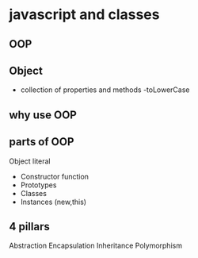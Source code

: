 # javascript and classes

## OOP 

## Object 
- collection of properties and methods
-toLowerCase

## why use OOP

## parts of OOP
Object literal

- Constructor function
- Prototypes
- Classes
- Instances (new,this)


## 4 pillars
Abstraction
Encapsulation
Inheritance
Polymorphism